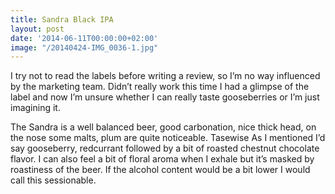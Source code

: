 ```yaml
---
title: Sandra Black IPA
layout: post
date: '2014-06-11T00:00:00+02:00'
image: "/20140424-IMG_0036-1.jpg"
---
```

I try not to read the labels before writing a review, so I’m no way influenced by the marketing team. Didn’t really work this time I had a glimpse of the label and now I’m unsure whether I can really taste gooseberries or I’m just imagining it.  

The Sandra is a well balanced beer, good carbonation, nice thick head, on the nose some malts, plum are quite noticeable. Tasewise As I mentioned I’d say gooseberry, redcurrant followed by a bit of roasted chestnut chocolate flavor. I can also feel a bit of floral aroma when I exhale but it’s masked by roastiness of the beer. If the alcohol content would be a bit lower I would call this sessionable.